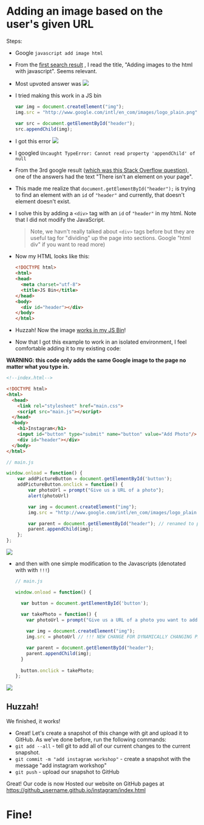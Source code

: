 # Adding an image based on the user's given URL

Steps:
- Google `javascript add image html`
- From the [first search result](http://stackoverflow.com/questions/2735881/adding-images-to-the-html-with-javascript)
  , I read the title, "Adding images to the html with javascript".
  Seems relevant.
- Most upvoted answer was ![](https://s3.amazonaws.com/f.cl.ly/items/3D1v2s112T201A3Y1K0t/Image%202015-07-17%20at%208.13.01%20AM.png)
- I tried making this work in a JS bin

  ```js
  var img = document.createElement("img");
  img.src = "http://www.google.com/intl/en_com/images/logo_plain.png";

  var src = document.getElementById("header");
  src.appendChild(img);
  ```

- I got this error ![](https://s3.amazonaws.com/f.cl.ly/items/3o1y3G2K3w2b370q0b46/Image%202015-07-17%20at%208.15.42%20AM.png)
- I googled `Uncaught TypeError: Cannot read property 'appendChild' of null`
- From the 3rd google result ([which was this Stack Overflow question](http://stackoverflow.com/questions/30014090/uncaught-typeerror-cannot-read-property-appendchild-of-null)), one of the answers had the text "There isn't an element on your page".
- This made me realize that `document.getElementById("header");` is trying to 
  find an element with an `id` of `"header"` and currently, that doesn't element
  doesn't exist.
- I solve this by adding a `<div>` tag with an `id` of `"header"` in my html.
  Note that I did not modify the JavaScript.
  > Note, we havn't really talked about `<div>` tags before but they are useful
  > tag for "dividing" up the page into sections. Google "html div" if you want 
  > to read more)
- Now my HTML looks like this:
  
  ```html
  <!DOCTYPE html>
  <html>
  <head>
    <meta charset="utf-8">
    <title>JS Bin</title>
  </head>
  <body>
    <div id="header"></div>
  </body>
  </html>
  ```

- Huzzah! Now the image [works in my JS Bin](http://jsbin.com/mekila/1/edit?html,js,output)!
- Now that I got this example to work in an isolated environment, I feel 
  comfortable adding it to my existing code:

**WARNING: this code only adds the same Google image to the page no matter what you type in.**

  ```html
  <!--index.html-->

  <!DOCTYPE html>
  <html>
    <head>
      <link rel="stylesheet" href="main.css">
      <script src="main.js"></script>
    </head>
    <body>
      <h1>Instagram</h1>
      <input id="button" type="submit" name="button" value="Add Photo"/>  
      <div id="header"></div>
    </body>
  </html>
  ```

  ```js
  // main.js

  window.onload = function() {
      var addPictureButton = document.getElementById('button');
      addPictureButton.onclick = function() {
          var photoUrl = prompt("Give us a URL of a photo");
          alert(photoUrl)

          var img = document.createElement("img");
          img.src = "http://www.google.com/intl/en_com/images/logo_plain.png";

          var parent = document.getElementById("header"); // renamed to parent because more intuitive
          parent.appendChild(img);
      };
  };
  ```

[![](https://i.imgur.com/9KuKZGN.png)](http://output.jsbin.com/qenulasosu)

- and then with one simple modification to the Javascripts (denotated with with `!!!`)

  ```js
  // main.js

  window.onload = function() {

    var button = document.getElementById('button');

    var takePhoto = function() {
      var photoUrl = prompt("Give us a URL of a photo you want to add to the stream!")
      
      var img = document.createElement("img");
      img.src = photoUrl // !!! NEW CHANGE FOR DYNAMICALLY CHANGING PHOTOS !!!

      var parent = document.getElementById("header");
      parent.appendChild(img);
    }
    
    button.onclick = takePhoto;
  };
  ```

[![](https://i.imgur.com/9KuKZGN.png)](http://output.jsbin.com/mekila)

## Huzzah!

We finished, it works!

- Great! Let's create a snapshot of this change with git and upload it to
  GitHub. As we've done before, run the following commands:
- `git add --all` - tell git to add all of our current changes to the
  current snapshot.
- `git commit -m "add instagram workshop"` - create a snapshot
  with the message "add instagram workshop"
- `git push` - upload our snapshot to GitHub

Great! Our code is now Hosted our website on GitHub pages at 
https://github_username.github.io/instagram/index.html

# Fine!